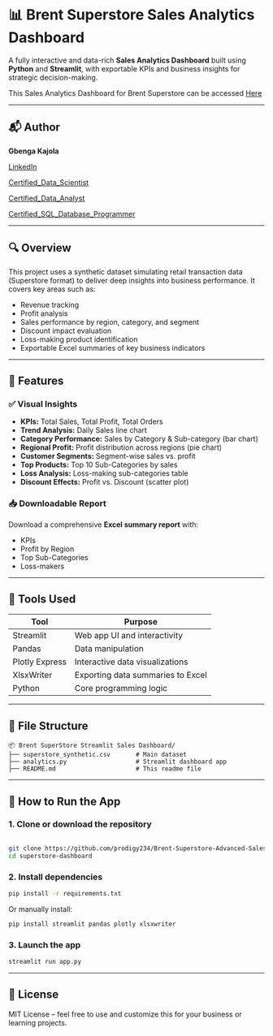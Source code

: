 
# 📊 Brent Superstore Sales Analytics Dashboard

A fully interactive and data-rich **Sales Analytics Dashboard** built using **Python** and **Streamlit**, with exportable KPIs and business insights for strategic decision-making.

This Sales Analytics Dashboard for Brent Superstore can be accessed [Here](https://brent-superstore-sales-analytics.streamlit.app/)


---

## 📬 Author

**Gbenga Kajola**

[LinkedIn](https://www.linkedin.com/in/kajolagbenga)

[Certified_Data_Scientist](https://www.datacamp.com/certificate/DSA0012312825030)

[Certified_Data_Analyst](https://www.datacamp.com/certificate/DAA0018583322187)

[Certified_SQL_Database_Programmer](https://www.datacamp.com/certificate/SQA0019722049554)


---


## 🔍 Overview

This project uses a synthetic dataset simulating retail transaction data (Superstore format) to deliver deep insights into business performance. It covers key areas such as:

- Revenue tracking
- Profit analysis
- Sales performance by region, category, and segment
- Discount impact evaluation
- Loss-making product identification
- Exportable Excel summaries of key business indicators

---

## 🚀 Features

### ✅ Visual Insights

- **KPIs:** Total Sales, Total Profit, Total Orders
- **Trend Analysis:** Daily Sales line chart
- **Category Performance:** Sales by Category & Sub-category (bar chart)
- **Regional Profit:** Profit distribution across regions (pie chart)
- **Customer Segments:** Segment-wise sales vs. profit
- **Top Products:** Top 10 Sub-Categories by sales
- **Loss Analysis:** Loss-making sub-categories table
- **Discount Effects:** Profit vs. Discount (scatter plot)

### 📥 Downloadable Report

Download a comprehensive **Excel summary report** with:
- KPIs
- Profit by Region
- Top Sub-Categories
- Loss-makers

---

## 🧠 Tools Used

| Tool | Purpose |
|------|---------|
| Streamlit | Web app UI and interactivity |
| Pandas | Data manipulation |
| Plotly Express | Interactive data visualizations |
| XlsxWriter | Exporting data summaries to Excel |
| Python | Core programming logic |

---

## 📁 File Structure

```
📦 Brent SuperStore Streamlit Sales Dashboard/
├── superstore_synthetic.csv       # Main dataset
├── analytics.py                   # Streamlit dashboard app
├── README.md                      # This readme file
```

---

## 🧪 How to Run the App

### 1. Clone or download the repository

```bash

git clone https://github.com/prodigy234/Brent-Superstore-Advanced-Sales-Analytics-Dashboard.git
cd superstore-dashboard
```

### 2. Install dependencies

```bash
pip install -r requirements.txt
```

Or manually install:

```bash
pip install streamlit pandas plotly xlsxwriter
```

### 3. Launch the app

```bash
streamlit run app.py
```

---

## 🏁 License

MIT License – feel free to use and customize this for your business or learning projects.
